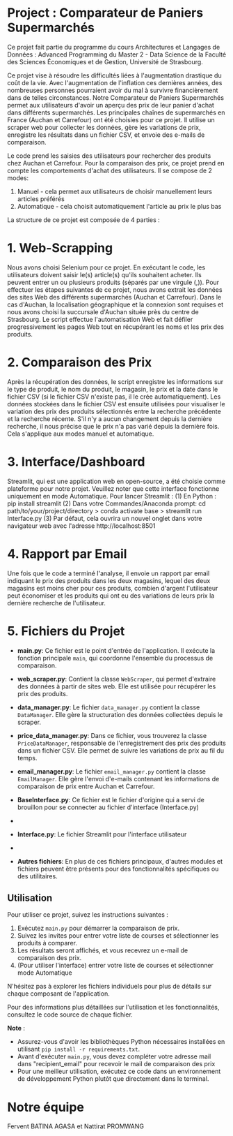 # Project : Comparateur de Paniers Supermarchés
Ce projet fait partie du programme du cours Architectures et Langages de Données : Advanced Programming du Master 2 - Data Science de la Faculté des Sciences Économiques et de Gestion, Université de Strasbourg.

Ce projet vise à résoudre les difficultés liées à l'augmentation drastique du coût de la vie. Avec l'augmentation de l'inflation ces dernières années, des nombreuses personnes pourraient avoir du mal à survivre financièrement dans de telles circonstances. Notre Comparateur de Paniers Supermarchés permet aux utilisateurs d'avoir un aperçu des prix de leur panier d'achat dans différents supermarchés. Les principales chaînes de supermarchés en France (Auchan et Carrefour) ont été choisies pour ce projet.
Il utilise un scraper web pour collecter les données, gère les variations de prix, enregistre les résultats dans un fichier CSV, et envoie des e-mails de comparaison.

Le code prend les saisies des utilisateurs pour rechercher des produits chez Auchan et Carrefour. Pour la comparaison des prix, ce projet prend en compte les comportements d'achat des utilisateurs. Il se compose de 2 modes:
1. Manuel - cela permet aux utilisateurs de choisir manuellement leurs articles préférés
2. Automatique - cela choisit automatiquement l'article au prix le plus bas

La structure de ce projet est composée de 4 parties :

# 1. Web-Scrapping
Nous avons choisi Selenium pour ce projet. En exécutant le code, les utilisateurs doivent saisir le(s) article(s) qu'ils souhaitent acheter. Ils peuvent entrer un ou plusieurs produits (séparés par une virgule (,)). Pour effectuer les étapes suivantes de ce projet, nous avons extrait les données des sites Web des différents supermarchés (Auchan et Carrefour). Dans le cas d'Auchan, la localisation géographique et la connexion sont requises et nous avons choisi la succursale d'Auchan située près du centre de Strasbourg. Le script effectue l'automatisation Web et fait défiler progressivement les pages Web tout en récupérant les noms et les prix des produits.
# 2. Comparaison des Prix
Après la récupération des données, le script enregistre les informations sur le type de produit, le nom du produit, le magasin, le prix et la date dans le fichier CSV (si le fichier CSV n'existe pas, il le crée automatiquement). Les données stockées dans le fichier CSV est ensuite utilisées pour visualiser le variation des prix des produits sélectionnés entre la recherche précédente et la recherche récente. S'il n'y a aucun changement depuis la dernière recherche, il nous précise que le prix n'a pas varié depuis la dernière fois. Cela s'applique aux modes manuel et automatique.
# 3. Interface/Dashboard
Streamlit, qui est une application web en open-source, a été choisie comme plateforme pour notre projet. Veuillez noter que cette interface fonctionne uniquement en mode Automatique.
Pour lancer Streamlit :
(1) En Python : pip install streamlit
(2) Dans votre Commandes/Anaconda prompt:
cd path/to/your/project/directory >
conda activate base > 
streamlit run Interface.py
(3) Par défaut, cela ouvrira un nouvel onglet dans votre navigateur web avec l'adresse http://localhost:8501
# 4. Rapport par Email
Une fois que le code a terminé l'analyse, il envoie un rapport par email indiquant le prix des produits dans les deux magasins, lequel des deux magasins est moins cher pour ces produits, combien d'argent l'utilisateur peut économiser et les produits qui ont eu des variations de leurs prix la dernière recherche de l'utilisateur.
# 5. Fichiers du Projet

- **main.py**: Ce fichier est le point d'entrée de l'application. Il exécute la fonction principale `main`, qui coordonne l'ensemble du processus de comparaison.

- **web_scraper.py**: Contient la classe `WebScraper`, qui permet d'extraire des données à partir de sites web. Elle est utilisée pour récupérer les prix des produits.

- **data_manager.py**: Le fichier `data_manager.py` contient la classe `DataManager`. Elle gère la structuration des données collectées depuis le scraper.

- **price_data_manager.py**: Dans ce fichier, vous trouverez la classe `PriceDataManager`, responsable de l'enregistrement des prix des produits dans un fichier CSV. Elle permet de suivre les variations de prix au fil du temps.

- **email_manager.py**: Le fichier `email_manager.py` contient la classe `EmailManager`. Elle gère l'envoi d'e-mails contenant les informations de comparaison de prix entre Auchan et Carrefour.

- **BaseInterface.py**: Ce fichier est le fichier d'origine qui a servi de brouillon pour se connecter au fichier d'interface (Interface.py)
- 
- **Interface.py**: Le fichier Streamlit pour l'interface utilisateur
- 
- **Autres fichiers**: En plus de ces fichiers principaux, d'autres modules et fichiers peuvent être présents pour des fonctionnalités spécifiques ou des utilitaires.

## Utilisation

Pour utiliser ce projet, suivez les instructions suivantes :
1. Exécutez `main.py` pour démarrer la comparaison de prix.
2. Suivez les invites pour entrer votre liste de courses et sélectionner les produits à comparer.
3. Les résultats seront affichés, et vous recevrez un e-mail de comparaison des prix.
4. (Pour utiliser l'interface) entrer votre liste de courses et sélectionner mode Automatique
   
N'hésitez pas à explorer les fichiers individuels pour plus de détails sur chaque composant de l'application.

Pour des informations plus détaillées sur l'utilisation et les fonctionnalités, consultez le code source de chaque fichier.

**Note** : 
- Assurez-vous d'avoir les bibliothèques Python nécessaires installées en utilisant `pip install -r requirements.txt`.
- Avant d'exécuter `main.py`, vous devez compléter votre adresse mail dans "recipient_email" pour recevoir le mail de comparaison des prix
- Pour une meilleur utilisation, exécutez ce code dans un environnement de développement Python plutôt que directement dans le terminal.

# Notre équipe
Fervent BATINA AGASA et Nattirat PROMWANG
